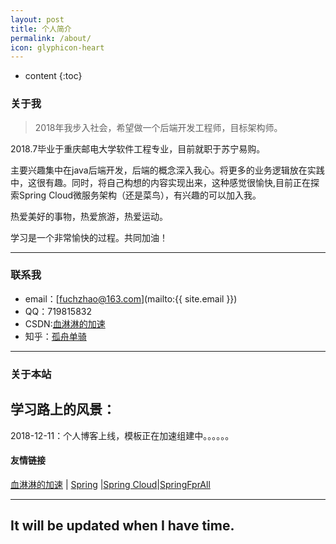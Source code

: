 ```yaml
---
layout: post
title: 个人简介
permalink: /about/
icon: glyphicon-heart
---
```


* content
{:toc}




### 关于我

> 2018年我步入社会，希望做一个后端开发工程师，目标架构师。   

2018.7毕业于重庆邮电大学软件工程专业，目前就职于苏宁易购。

主要兴趣集中在java后端开发，后端的概念深入我心。将更多的业务逻辑放在实践中，这很有趣。同时，将自己构想的内容实现出来，这种感觉很愉快,目前正在探索Spring Cloud微服务架构（还是菜鸟），有兴趣的可以加入我。   

热爱美好的事物，热爱旅游，热爱运动。

学习是一个非常愉快的过程。共同加油！   

---

### 联系我

* email：[fuchzhao@163.com](mailto:{{ site.email }})
* QQ：719815832
* CSDN:[血淋淋的加速](https://me.csdn.net/qq_31822385)
* 知乎：[孤舟单骑](https://www.zhihu.com/people/gu-zhou-dan-qi/activities)

---

### 关于本站   

学习路上的风景：
---

2018-12-11：个人博客上线，模板正在加速组建中。。。。。。


#### 友情链接

[血淋淋的加速](https://me.csdn.net/qq_31822385) \| [Spring](https://start.spring.io/) \|[Spring Cloud](http://blog.didispace.com/Spring-Cloud%E5%9F%BA%E7%A1%80%E6%95%99%E7%A8%8B/)\|[SpringFprAll](https://github.com/SpringForAll)

---

## It will be updated when I have time. ##